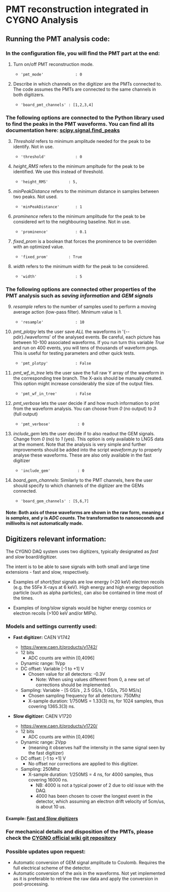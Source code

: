 # PMT reconstruction integrated in CYGNO Analysis

## Running the PMT analysis code:

### In the configuration file, you will find the PMT part at the end:

1. Turn on/off PMT reconstruction mode.

    - `'pmt_mode'              : 0`

2. Describe in which channels on the digitizer are the PMTs connected to. The code assumes the PMTs are connected to the same channels in both digitizers.
    
    - `'board_pmt_channels'	: [1,2,3,4]` 

### The following options are connected to the Python library used to find the peaks in the PMT waveforms. You can find all its documentation here: [scipy.signal.find_peaks](https://docs.scipy.org/doc/scipy/reference/generated/scipy.signal.find_peaks.html )

3. _Threshold_ refers to minimum amplitude needed for the peak to be identify. Not in use.

    - `'threshold'             : 0`

4. _height\_RMS_ refers to the minimum ampltude for the peak to be identified. We use this instead of threshold.

    - `'height_RMS'			: 5,`

5. _minPeakDistance_ refers to the minimum distance in samples between two peaks. Not used.

    - `'minPeakDistance'       : 1`

6. _prominence_ refers to the minimum amplitude for the peak to be considered wrt to the neighbouring baseline. Not in use.

    - `'prominence'            : 0.1`

7. _fixed\_prom_ is a boolean that forces the prominence to be overridden with an optimized value.			

    - `'fixed_prom'			: True`

8. _width_ refers to the minimum width for the peak to be considered.

    - `'width'                 : 5`

### The following options are connected other properties of the PMT analysis such as _saving information_ and _GEM signals_

9. _resample_ refers to the number of samples used to perform a moving average action (low-pass filter). Minimum value is 1.
    
    - `'resample'              : 10`

10. _pmt\_plotpy_ lets the user save *ALL* the waveforms in '{--pdir}./waveforms' of the analysed events. Be careful, each picture has between 10-100 associated waveforms. If you run turn this variable _True_ and run on 400 events, you will tens of thousands of waveform pngs. This is useful for testing parameters and other quick tests.

    - `'pmt_plotpy'            : False`

11. _pmt\_wf\_in\_tree_ lets the user save the full raw Y array of the waveform in the corresponding tree branch. The X-axis should be manually created. This option might increase considerably the size of the output files.
    
    - `'pmt_wf_in_tree'        : False` 

12. _pmt\_verbose_ lets the user decide if and how much information to print from the waveform analysis. You can choose from *0* (no output) to *3* (full output) 

    - `'pmt_verbose'			: 0`	

13. _include\_gem_ lets the user decide if to also readout the GEM signals. Change from *0* (no) to *1* (yes). This option is only available to LNGS data at the moment. Note that the analysis is very simple and further improvements should be added into the script _waveform.py_ to properly analyse these waveforms. These are also only available in the fast digitizer

    - `'include_gem'			: 0`

14. _board\_gem\_channels_: Similarly to the PMT channels, here the user should specify to which channels of the digitizer are the GEMs connected.

    - `'board_gem_channels'	: [5,6,7]`

#### Note: Both axis of these waveforms are shown in the raw form, meaning _x_ is _samples_, and _y_ is _ADC counts_. The transformation to nanoseconds and millivolts is not automatically made.

## Digitizers relevant information:

The CYGNO DAQ system uses two digitizers, typically designated as *fast* and *slow* board/digitizer.

The intent is to be able to save signals with both small and large time extensions - fast and slow, respectively.

- Examples of *short/fast* signals are low energy (<20 keV) electron recoils (e.g. the 55Fe X-rays at 6 keV). High energy and high energy deposition particle (such as alpha particles), can also be contained in time most of the times.

- Examples of *long/slow* signals would be higher energy cosmics or electron recoils (>100 keV and/or MIPs).

### Models and settings currently used:

- **Fast digitizer:** CAEN V1742 
    - https://www.caen.it/products/v1742/
    - 12 bits
        - ADC counts are within [0,4096]
    - Dynamic range: 1Vpp
    - DC offset: Variable [-1 to +1] V
        - Chosen value for all detectors: -0.3V
            - Note: When using values different from 0, a new set of corrections should be implemented.
    - Sampling: Variable - [5 GS/s , 2.5 GS/s, 1 GS/s, 750 MS/s]
        - Chosen sampling frequency for all detectors: 750Mhz
        - X-sample duration: 1/750MS = 1.33(3) ns, for 1024 samples, thus covering 1365.3(3) ns.

- **Slow digitizer:** CAEN V1720 
    - https://www.caen.it/products/v1720/
    - 12 bits
        - ADC counts are within [0,4096]
    - Dynamic range: 2Vpp
        - (meaning it observes half the intensity in the same signal seen by the fast digitizer)
    - DC offset: [-1 to +1] V
        - No offset nor corrections are applied to this digitizer.
    - Sampling: 250Mhz
        - X-sample duration: 1/250MS = 4 ns, for 4000 samples,  thus covering 16000 ns.
            - NB: 4000 is not a typical power of 2 due to old issue with the DAQ. 
            - 4000 has been chosen to cover the longest event in the detector, which assuming an electron drift velocity of 5cm/us, is about 10 us.

#### Example: [Fast and Slow digitizers](https://imgur.com/a/g5qyqyF)

### For mechanical details and disposition of the PMTs, please check the [CYGNO official wiki git repository](https://github.com/CYGNUS-RD/WIKI-documentation/wiki/Detector-General)

### Possible updates upon request:

- Automatic conversion of GEM signal amplitude to Coulomb. Requires the full electrical scheme of the detector.
- Automatic conversion of the axis in the waveforms. Not yet implemented as it is preferable to retrieve the raw data and apply the conversion in post-processing.